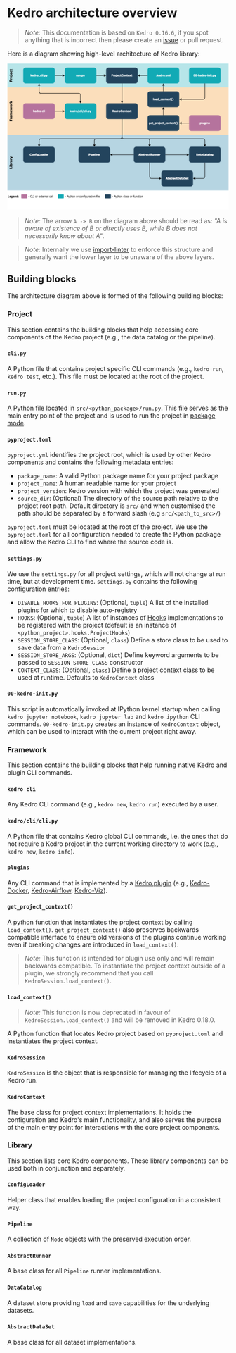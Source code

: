 # Kedro architecture overview


> *Note:* This documentation is based on `Kedro 0.16.6`, if you spot anything that is incorrect then please create an [issue](https://github.com/quantumblacklabs/kedro/issues) or pull request.

Here is a diagram showing high-level architecture of Kedro library:

![Kedro architecture diagram](../meta/images/kedro_architecture.png)

> *Note:* The arrow `A -> B` on the diagram above should be read as: _"A is aware of existence of B or directly uses B, while B does not necessarily know about A"_.

> *Note:* Internally we use [import-linter](https://github.com/seddonym/import-linter/) to enforce this structure and generally want the lower layer to be unaware of the above layers.

## Building blocks

The architecture diagram above is formed of the following building blocks:

### Project

This section contains the building blocks that help accessing core components of the Kedro project (e.g., the data catalog or the pipeline).

#### `cli.py`

A Python file that contains project specific CLI commands (e.g., `kedro run`, `kedro test`, etc.). This file must be located at the root of the project.

#### `run.py`

A Python file located in `src/<python_package>/run.py`. This file serves as the main entry point of the project and is used to run the project in [package mode](../03_tutorial/05_package_a_project.md#package-your-project).

#### `pyproject.toml`

`pyproject.yml` identifies the project root, which is used by other Kedro components and contains the following metadata entries:
- `package_name`: A valid Python package name for your project package
- `project_name`: A human readable name for your project
- `project_version`: Kedro version with which the project was generated
- `source_dir`: (Optional) The directory of the source path relative to the project root path. Default directory is `src/` and when customised the path should be separated by a forward slash (e.g `src/<path_to_src>/`)

`pyproject.toml` must be located at the root of the project. We use the `pyproject.toml` for all configuration needed to create the Python package and allow the Kedro CLI to find where the source code is.

#### `settings.py`

We use the `settings.py` for all project settings, which will not change at run time, but at development time. `settings.py` contains the following configuration entries:

- `DISABLE_HOOKS_FOR_PLUGINS`: (Optional, `tuple`) A list of the installed plugins for which to disable auto-registry
- `HOOKS`: (Optional, `tuple`) A list of instances of [Hooks](../07_extend_kedro/02_hooks.md) implementations to be registered with the project (default is an instance of `<python_project>.hooks.ProjectHooks`)
- `SESSION_STORE_CLASS`: (Optional, `class`) Define a store class to be used to save data from a `KedroSession`
- `SESSION_STORE_ARGS`: (Optional, `dict`) Define keyword arguments to be passed to `SESSION_STORE_CLASS` constructor
- `CONTEXT_CLASS`: (Optional, `class`) Define a project context class to be used at runtime. Defaults to `KedroContext` class

#### `00-kedro-init.py`

This script is automatically invoked at IPython kernel startup when calling `kedro jupyter notebook`, `kedro jupyter lab` and `kedro ipython` CLI commands. `00-kedro-init.py` creates an instance of `KedroContext` object, which can be used to interact with the current project right away.

### Framework

This section contains the building blocks that help running native Kedro and plugin CLI commands.

#### `kedro cli`

Any Kedro CLI command (e.g., `kedro new`, `kedro run`) executed by a user.

#### `kedro/cli/cli.py`

A Python file that contains Kedro global CLI commands, i.e. the ones that do not require a Kedro project in the current working directory to work (e.g., `kedro new`, `kedro info`).

#### `plugins`

Any CLI command that is implemented by a [Kedro plugin](../07_extend_kedro/04_plugins.md) (e.g., [Kedro-Docker](https://github.com/quantumblacklabs/kedro-docker), [Kedro-Airflow](https://github.com/quantumblacklabs/kedro-airflow), [Kedro-Viz](https://github.com/quantumblacklabs/kedro-viz)).

#### `get_project_context()`

A python function that instantiates the project context by calling `load_context()`. `get_project_context()` also preserves backwards compatible interface to ensure old versions of the plugins continue working even if breaking changes are introduced in `load_context()`.

> *Note:* This function is intended for plugin use only and will remain backwards compatible. To instantiate the project context outside of a plugin, we strongly recommend that you call `KedroSession.load_context()`.

#### `load_context()`

> *Note:* This function is now deprecated in favour of `KedroSession.load_context()` and will be removed in Kedro 0.18.0.

A Python function that locates Kedro project based on `pyproject.toml` and instantiates the project context.

#### `KedroSession`

`KedroSession` is the object that is responsible for managing the lifecycle of a Kedro run.

#### `KedroContext`

The base class for project context implementations. It holds the configuration and Kedro's main functionality, and also serves the purpose of the main entry point for interactions with the core project components.

### Library

This section lists core Kedro components. These library components can be used both in conjunction and separately.

#### `ConfigLoader`

Helper class that enables loading the project configuration in a consistent way.

#### `Pipeline`

A collection of `Node` objects with the preserved execution order.

#### `AbstractRunner`

A base class for all `Pipeline` runner implementations.

#### `DataCatalog`

A dataset store providing `load` and `save` capabilities for the underlying datasets.

#### `AbstractDataSet`

A base class for all dataset implementations.
